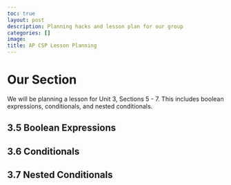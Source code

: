 ```yaml
---
toc: true
layout: post
description: Planning hacks and lesson plan for our group
categories: []
image: 
title: AP CSP Lesson Planning
---
```


# Our Section

We will be planning a lesson for Unit 3, Sections 5 - 7. This includes boolean expressions, conditionals, and nested conditionals.

## 3.5 Boolean Expressions

## 3.6 Conditionals

## 3.7 Nested Conditionals